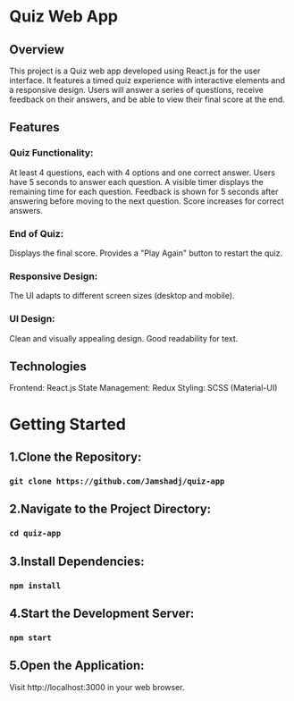 # Quiz Web App

## Overview

This project is a Quiz web app developed using React.js for the user interface. It features a timed quiz experience with interactive elements and a responsive design. Users will answer a series of questions, receive feedback on their answers, and be able to view their final score at the end.


## Features
### Quiz Functionality:

At least 4 questions, each with 4 options and one correct answer.
Users have 5 seconds to answer each question.
A visible timer displays the remaining time for each question.
Feedback is shown for 5 seconds after answering before moving to the next question.
Score increases for correct answers.

### End of Quiz:

Displays the final score.
Provides a "Play Again" button to restart the quiz.

### Responsive Design:

The UI adapts to different screen sizes (desktop and mobile).

### UI Design:

Clean and visually appealing design.
Good readability for text.

## Technologies
Frontend: React.js
State Management:  Redux 
Styling: SCSS (Material-UI)

# Getting Started

## 1.Clone the Repository:

### `git clone https://github.com/Jamshadj/quiz-app`

## 2.Navigate to the Project Directory:

### `cd quiz-app`

## 3.Install Dependencies:

### `npm install`

## 4.Start the Development Server:

### `npm start`

## 5.Open the Application:

Visit http://localhost:3000 in your web browser.